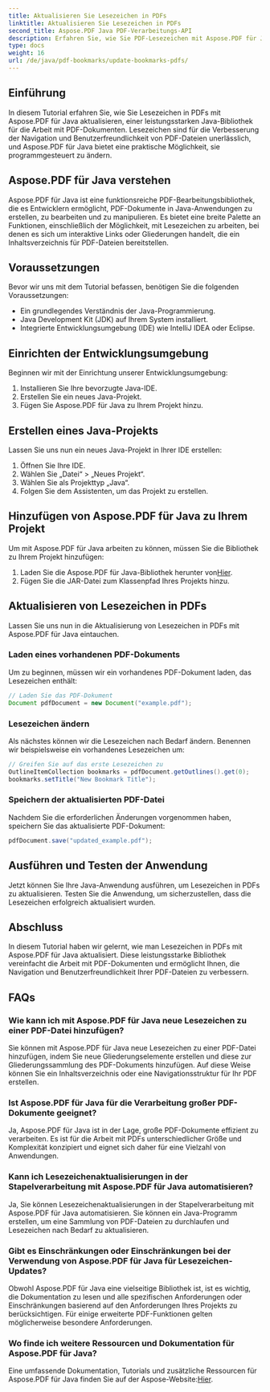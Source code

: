 ```yaml
---
title: Aktualisieren Sie Lesezeichen in PDFs
linktitle: Aktualisieren Sie Lesezeichen in PDFs
second_title: Aspose.PDF Java PDF-Verarbeitungs-API
description: Erfahren Sie, wie Sie PDF-Lesezeichen mit Aspose.PDF für Java effizient aktualisieren. Unsere Schritt-für-Schritt-Anleitung vereinfacht den Prozess.
type: docs
weight: 16
url: /de/java/pdf-bookmarks/update-bookmarks-pdfs/
---
```


## Einführung

In diesem Tutorial erfahren Sie, wie Sie Lesezeichen in PDFs mit Aspose.PDF für Java aktualisieren, einer leistungsstarken Java-Bibliothek für die Arbeit mit PDF-Dokumenten. Lesezeichen sind für die Verbesserung der Navigation und Benutzerfreundlichkeit von PDF-Dateien unerlässlich, und Aspose.PDF für Java bietet eine praktische Möglichkeit, sie programmgesteuert zu ändern.

## Aspose.PDF für Java verstehen

Aspose.PDF für Java ist eine funktionsreiche PDF-Bearbeitungsbibliothek, die es Entwicklern ermöglicht, PDF-Dokumente in Java-Anwendungen zu erstellen, zu bearbeiten und zu manipulieren. Es bietet eine breite Palette an Funktionen, einschließlich der Möglichkeit, mit Lesezeichen zu arbeiten, bei denen es sich um interaktive Links oder Gliederungen handelt, die ein Inhaltsverzeichnis für PDF-Dateien bereitstellen.

## Voraussetzungen

Bevor wir uns mit dem Tutorial befassen, benötigen Sie die folgenden Voraussetzungen:

- Ein grundlegendes Verständnis der Java-Programmierung.
- Java Development Kit (JDK) auf Ihrem System installiert.
- Integrierte Entwicklungsumgebung (IDE) wie IntelliJ IDEA oder Eclipse.

## Einrichten der Entwicklungsumgebung

Beginnen wir mit der Einrichtung unserer Entwicklungsumgebung:

1. Installieren Sie Ihre bevorzugte Java-IDE.
2. Erstellen Sie ein neues Java-Projekt.
3. Fügen Sie Aspose.PDF für Java zu Ihrem Projekt hinzu.

## Erstellen eines Java-Projekts

Lassen Sie uns nun ein neues Java-Projekt in Ihrer IDE erstellen:

1. Öffnen Sie Ihre IDE.
2. Wählen Sie „Datei“ > „Neues Projekt“.
3. Wählen Sie als Projekttyp „Java“.
4. Folgen Sie dem Assistenten, um das Projekt zu erstellen.

## Hinzufügen von Aspose.PDF für Java zu Ihrem Projekt

Um mit Aspose.PDF für Java arbeiten zu können, müssen Sie die Bibliothek zu Ihrem Projekt hinzufügen:

1.  Laden Sie die Aspose.PDF für Java-Bibliothek herunter von[Hier](https://releases.aspose.com/pdf/java/).
2. Fügen Sie die JAR-Datei zum Klassenpfad Ihres Projekts hinzu.

## Aktualisieren von Lesezeichen in PDFs

Lassen Sie uns nun in die Aktualisierung von Lesezeichen in PDFs mit Aspose.PDF für Java eintauchen.

### Laden eines vorhandenen PDF-Dokuments

Um zu beginnen, müssen wir ein vorhandenes PDF-Dokument laden, das Lesezeichen enthält:

```java
// Laden Sie das PDF-Dokument
Document pdfDocument = new Document("example.pdf");
```

### Lesezeichen ändern

Als nächstes können wir die Lesezeichen nach Bedarf ändern. Benennen wir beispielsweise ein vorhandenes Lesezeichen um:

```java
// Greifen Sie auf das erste Lesezeichen zu
OutlineItemCollection bookmarks = pdfDocument.getOutlines().get(0);
bookmarks.setTitle("New Bookmark Title");
```

### Speichern der aktualisierten PDF-Datei

Nachdem Sie die erforderlichen Änderungen vorgenommen haben, speichern Sie das aktualisierte PDF-Dokument:

```java
pdfDocument.save("updated_example.pdf");
```

## Ausführen und Testen der Anwendung

Jetzt können Sie Ihre Java-Anwendung ausführen, um Lesezeichen in PDFs zu aktualisieren. Testen Sie die Anwendung, um sicherzustellen, dass die Lesezeichen erfolgreich aktualisiert wurden.

## Abschluss

In diesem Tutorial haben wir gelernt, wie man Lesezeichen in PDFs mit Aspose.PDF für Java aktualisiert. Diese leistungsstarke Bibliothek vereinfacht die Arbeit mit PDF-Dokumenten und ermöglicht Ihnen, die Navigation und Benutzerfreundlichkeit Ihrer PDF-Dateien zu verbessern.

## FAQs

### Wie kann ich mit Aspose.PDF für Java neue Lesezeichen zu einer PDF-Datei hinzufügen?

Sie können mit Aspose.PDF für Java neue Lesezeichen zu einer PDF-Datei hinzufügen, indem Sie neue Gliederungselemente erstellen und diese zur Gliederungssammlung des PDF-Dokuments hinzufügen. Auf diese Weise können Sie ein Inhaltsverzeichnis oder eine Navigationsstruktur für Ihr PDF erstellen.

### Ist Aspose.PDF für Java für die Verarbeitung großer PDF-Dokumente geeignet?

Ja, Aspose.PDF für Java ist in der Lage, große PDF-Dokumente effizient zu verarbeiten. Es ist für die Arbeit mit PDFs unterschiedlicher Größe und Komplexität konzipiert und eignet sich daher für eine Vielzahl von Anwendungen.

### Kann ich Lesezeichenaktualisierungen in der Stapelverarbeitung mit Aspose.PDF für Java automatisieren?

Ja, Sie können Lesezeichenaktualisierungen in der Stapelverarbeitung mit Aspose.PDF für Java automatisieren. Sie können ein Java-Programm erstellen, um eine Sammlung von PDF-Dateien zu durchlaufen und Lesezeichen nach Bedarf zu aktualisieren.

### Gibt es Einschränkungen oder Einschränkungen bei der Verwendung von Aspose.PDF für Java für Lesezeichen-Updates?

Obwohl Aspose.PDF für Java eine vielseitige Bibliothek ist, ist es wichtig, die Dokumentation zu lesen und alle spezifischen Anforderungen oder Einschränkungen basierend auf den Anforderungen Ihres Projekts zu berücksichtigen. Für einige erweiterte PDF-Funktionen gelten möglicherweise besondere Anforderungen.

### Wo finde ich weitere Ressourcen und Dokumentation für Aspose.PDF für Java?

 Eine umfassende Dokumentation, Tutorials und zusätzliche Ressourcen für Aspose.PDF für Java finden Sie auf der Aspose-Website:[Hier](https://reference.aspose.com/pdf/java/).